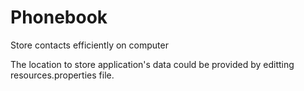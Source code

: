 # Phonebook
Store contacts efficiently on computer<br />

The location to store application's data could be provided by editting resources.properties file. 

